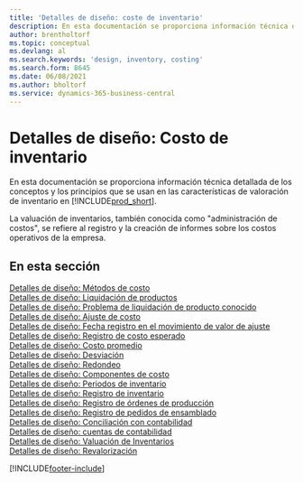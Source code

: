 ```yaml
---
title: 'Detalles de diseño: coste de inventario'
description: En esta documentación se proporciona información técnica detallada de los conceptos y los principios que se usan en las características de valoración de inventario en Business Central.
author: brentholtorf
ms.topic: conceptual
ms.devlang: al
ms.search.keywords: 'design, inventory, costing'
ms.search.form: 8645
ms.date: 06/08/2021
ms.author: bholtorf
ms.service: dynamics-365-business-central
---
```

# <a name="design-details-inventory-costing"></a>Detalles de diseño: Costo de inventario

En esta documentación se proporciona información técnica detallada de los conceptos y los principios que se usan en las características de valoración de inventario en [!INCLUDE[prod_short](includes/prod_short.md)].  

La valuación de inventarios, también conocida como "administración de costos", se refiere al registro y la creación de informes sobre los costos operativos de la empresa.  

## <a name="in-this-section"></a>En esta sección

[Detalles de diseño: Métodos de costo](design-details-costing-methods.md)  
[Detalles de diseño: Liquidación de productos](design-details-item-application.md)  
[Detalles de diseño: Problema de liquidación de producto conocido](design-details-inventory-zero-level-open-item-ledger-entries.md)  
[Detalles de diseño: Ajuste de costo](design-details-cost-adjustment.md)  
[Detalles de diseño: Fecha registro en el movimiento de valor de ajuste](design-details-inventory-adjustment-value-entry-posting-date.md)  
[Detalles de diseño: Registro de costo esperado](design-details-expected-cost-posting.md)  
[Detalles de diseño: Costo promedio](design-details-average-cost.md)  
[Detalles de diseño: Desviación](design-details-variance.md)  
[Detalles de diseño: Redondeo](design-details-rounding.md)  
[Detalles de diseño: Componentes de costo](design-details-cost-components.md)  
[Detalles de diseño: Periodos de inventario](design-details-inventory-periods.md)  
[Detalles de diseño: Registro de inventario](design-details-inventory-posting.md)  
[Detalles de diseño: Registro de órdenes de producción](design-details-production-order-posting.md)  
[Detalles de diseño: Registro de pedidos de ensamblado](design-details-assembly-order-posting.md)  
[Detalles de diseño: Conciliación con contabilidad](design-details-reconciliation-with-the-general-ledger.md)  
[Detalles de diseño: cuentas de contabilidad](design-details-accounts-in-the-general-ledger.md)  
[Detalles de diseño: Valuación de Inventarios](design-details-inventory-valuation.md)  
[Detalles de diseño: Revalorización](design-details-revaluation.md)


[!INCLUDE[footer-include](includes/footer-banner.md)]
